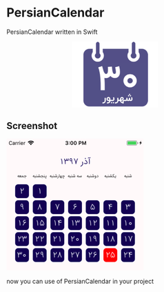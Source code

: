 # PersianCalendar
 PersianCalendar written in Swift
 
<p align="center">
 <img src="https://github.com/farhad1985/PersianCalendar/blob/master/Screenshot/persianICON.png" align="center" width="200" max-width="50%"  />
</p>

## Screenshot

<img src="https://github.com/farhad1985/PersianCalendar/blob/master/Screenshot/screenshot1.png" />

now you can use of PersianCalendar in your project
